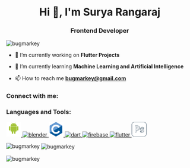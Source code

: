 <h1 align="center">Hi 👋, I'm Surya Rangaraj</h1>
<h3 align="center">Frontend Developer</h3>

<p align="left"> <img src="https://komarev.com/ghpvc/?username=bugmarkey&label=Profile%20views&color=0e75b6&style=flat" alt="bugmarkey" /> </p>

- 🔭 I’m currently working on **Flutter Projects**

- 🌱 I’m currently learning **Machine Learning and Artificial Intelligence**

- 📫 How to reach me **bugmarkey@gmail.com**

<h3 align="left">Connect with me:</h3>
<p align="left">
</p>

<h3 align="left">Languages and Tools:</h3>
<p align="left"> <a href="https://developer.android.com" target="_blank" rel="noreferrer"> <img src="https://raw.githubusercontent.com/devicons/devicon/master/icons/android/android-original-wordmark.svg" alt="android" width="40" height="40"/> </a> <a href="https://www.blender.org/" target="_blank" rel="noreferrer"> <img src="https://download.blender.org/branding/community/blender_community_badge_white.svg" alt="blender" width="40" height="40"/> </a> <a href="https://www.cprogramming.com/" target="_blank" rel="noreferrer"> <img src="https://raw.githubusercontent.com/devicons/devicon/master/icons/c/c-original.svg" alt="c" width="40" height="40"/> </a> <a href="https://dart.dev" target="_blank" rel="noreferrer"> <img src="https://www.vectorlogo.zone/logos/dartlang/dartlang-icon.svg" alt="dart" width="40" height="40"/> </a> <a href="https://firebase.google.com/" target="_blank" rel="noreferrer"> <img src="https://www.vectorlogo.zone/logos/firebase/firebase-icon.svg" alt="firebase" width="40" height="40"/> </a> <a href="https://flutter.dev" target="_blank" rel="noreferrer"> <img src="https://www.vectorlogo.zone/logos/flutterio/flutterio-icon.svg" alt="flutter" width="40" height="40"/> </a> <a href="https://www.photoshop.com/en" target="_blank" rel="noreferrer"> <img src="https://raw.githubusercontent.com/devicons/devicon/master/icons/photoshop/photoshop-line.svg" alt="photoshop" width="40" height="40"/> </a> </p>

<p><img align="left" src="https://github-readme-stats.vercel.app/api/top-langs?username=bugmarkey&show_icons=true&locale=en&layout=compact" alt="bugmarkey" /></p>

<p>&nbsp;<img align="center" src="https://github-readme-stats.vercel.app/api?username=bugmarkey&show_icons=true&locale=en" alt="bugmarkey" /></p>

<p><img align="center" src="https://github-readme-streak-stats.herokuapp.com/?user=bugmarkey&" alt="bugmarkey" /></p>
